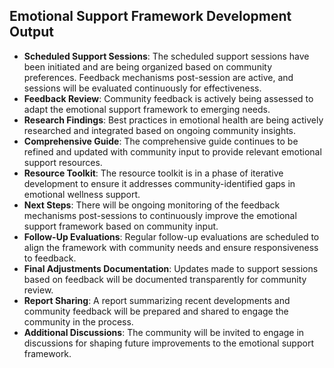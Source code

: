 

## Emotional Support Framework Development Output

- **Scheduled Support Sessions**: The scheduled support sessions have been initiated and are being organized based on community preferences. Feedback mechanisms post-session are active, and sessions will be evaluated continuously for effectiveness.
- **Feedback Review**: Community feedback is actively being assessed to adapt the emotional support framework to emerging needs.
- **Research Findings**: Best practices in emotional health are being actively researched and integrated based on ongoing community insights.
- **Comprehensive Guide**: The comprehensive guide continues to be refined and updated with community input to provide relevant emotional support resources.
- **Resource Toolkit**: The resource toolkit is in a phase of iterative development to ensure it addresses community-identified gaps in emotional wellness support.
- **Next Steps**: There will be ongoing monitoring of the feedback mechanisms post-sessions to continuously improve the emotional support framework based on community input.
- **Follow-Up Evaluations**: Regular follow-up evaluations are scheduled to align the framework with community needs and ensure responsiveness to feedback.
- **Final Adjustments Documentation**: Updates made to support sessions based on feedback will be documented transparently for community review.
- **Report Sharing**: A report summarizing recent developments and community feedback will be prepared and shared to engage the community in the process.
- **Additional Discussions**: The community will be invited to engage in discussions for shaping future improvements to the emotional support framework.
